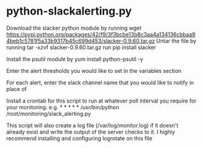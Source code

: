 # python-slackalerting.py
Download the slacker python module by running wget https://pypi.python.org/packages/42/f9/3f3bcbe13b8c3aa4a134136cbbaa94beb1c5781f5a33b9317b45c699d453/slacker-0.9.60.tar.gz
Untar the file by running tar -xzvf slacker-0.9.60.tar.gz
run pip install slacker

Install the psutil module by yum install python-psutil -y

Enter the alert thresholds you would like to set in the variables section

For each alert, enter the slack channel name that you would like to notify in place of <slack-channel-name>

Install a crontab for this script to run at whatever poll interval you require for your monitoring. e.g. * * * * * /usr/bin/python /root/monitoring/slack_alerting.py

This script will also create a log file (/var/log/monitor.log) if it doesn't already exist and write the output of the server checks to it.
I highly recommend installing and configuring logrotate on this file
